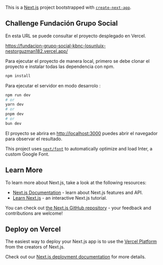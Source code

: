 This is a [Next.js](https://nextjs.org/) project bootstrapped with [`create-next-app`](https://github.com/vercel/next.js/tree/canary/packages/create-next-app).

## Challenge Fundación Grupo Social

En esta URL se puede consultar el proyecto desplegado en Vercel.

https://fundacion-grupo-social-kbnc-losunluix-nestorguzman182.vercel.app/

Para ejecutar el proyecto de manera local, primero se debe clonar el proyecto e instalar todas las dependencia con npm.

```bash
npm install
```


Para ejecutar el servidor en modo desarrolo :

```bash
npm run dev
# or
yarn dev
# or
pnpm dev
# or
bun dev
```

El proyecto se abrira en [http://localhost:3000](http://localhost:3000) puedes abrir el navegador para observar el resultado.


This project uses [`next/font`](https://nextjs.org/docs/basic-features/font-optimization) to automatically optimize and load Inter, a custom Google Font.

## Learn More

To learn more about Next.js, take a look at the following resources:

- [Next.js Documentation](https://nextjs.org/docs) - learn about Next.js features and API.
- [Learn Next.js](https://nextjs.org/learn) - an interactive Next.js tutorial.

You can check out [the Next.js GitHub repository](https://github.com/vercel/next.js/) - your feedback and contributions are welcome!

## Deploy on Vercel

The easiest way to deploy your Next.js app is to use the [Vercel Platform](https://vercel.com/new?utm_medium=default-template&filter=next.js&utm_source=create-next-app&utm_campaign=create-next-app-readme) from the creators of Next.js.

Check out our [Next.js deployment documentation](https://nextjs.org/docs/deployment) for more details.

